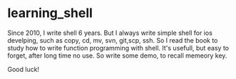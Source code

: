 # learning_shell
Since 2010, I write shell 6 years. But I always write simple shell for ios develping, such as copy, cd, mv, svn, git,scp, ssh. So I read the book to study how to write function programming with shell. It's usefull, but easy to forget, after long time no use. So write some demo, to recall memeory key.

Good luck!

